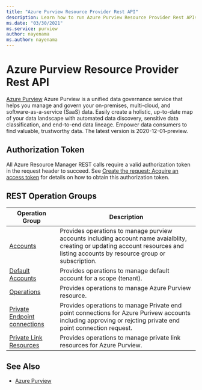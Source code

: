 ```yaml
---
title: "Azure Purview Resource Provider Rest API"
description: Learn how to run Azure Purview Resource Provider Rest APIs.
ms.date: "03/30/2021"
ms.service: purview
author: nayenama
ms.author: nayenama
---
```


# Azure Purview Resource Provider Rest API

[Azure Purview](https://azure.microsoft.com/services/purview/) Azure Purview is a unified data governance service that helps you manage and govern your on-premises, multi-cloud, and software-as-a-service (SaaS) data. Easily create a holistic, up-to-date map of your data landscape with automated data discovery, sensitive data classification, and end-to-end data lineage. Empower data consumers to find valuable, trustworthy data. The latest version is 2020-12-01-preview.

## Authorization Token

All Azure Resource Manager REST calls require a valid authorization token in the request header to succeed. See  [Create the request: Acquire an access token](~/index.md#create-the-request) for details on how to obtain this authorization token.

## REST Operation Groups

| Operation Group | Description |
|-----------------|-------------|
|[Accounts](/rest/api/purview/accounts)| Provides operations to manage purview accounts including account name avaialblity, creating or updating account resources and listing accounts by resource group or subscription. |
|[Default Accounts](/rest/api/purview/defaultaccounts)| Provides operations to manage default account for a scope (tenant). |
|[Operations](/rest/api/purview/operations)| Provides operations to manage Azure Purview resource. |
|[Private Endpoint connections](/rest/api/purview/privateendpointconnections)| Provides operations to manage Private end point connections for Azure Purivew accounts including approving or rejcting private end point connection request. |
|[Private Link Resources](/rest/api/purview/privatelinkresources)| Provides operations to manage private link resources for Azure Purview. |

## See Also

- [Azure Purview](https://azure.microsoft.com/services/purview/)

